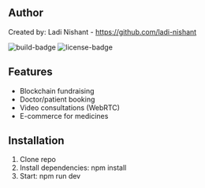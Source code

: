  
## Author 
Created by: Ladi Nishant - https://github.com/ladi-nishant 
 
 
![build-badge](https://img.shields.io/badge/build-passing-brightgreen) 
![license-badge](https://img.shields.io/badge/license-MIT-blue) 
 
## Features 
- Blockchain fundraising 
- Doctor/patient booking 
- Video consultations (WebRTC) 
- E-commerce for medicines 
 
## Installation 
1. Clone repo 
2. Install dependencies: npm install 
3. Start: npm run dev 
